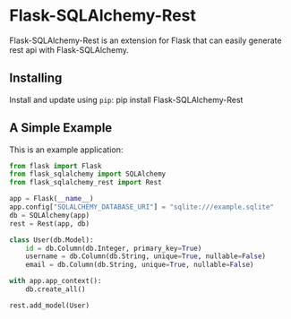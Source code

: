 Flask-SQLAlchemy-Rest
================

Flask-SQLAlchemy-Rest is an extension for Flask that can easily generate rest api with Flask-SQLAlchemy.

Installing
----------
Install and update using `pip`:
    pip install Flask-SQLAlchemy-Rest

A Simple Example
-------
This is an example application:
```python
from flask import Flask
from flask_sqlalchemy import SQLAlchemy
from flask_sqlalchemy_rest import Rest

app = Flask(__name__)
app.config["SQLALCHEMY_DATABASE_URI"] = "sqlite:///example.sqlite"
db = SQLAlchemy(app)
rest = Rest(app, db)

class User(db.Model):
    id = db.Column(db.Integer, primary_key=True)
    username = db.Column(db.String, unique=True, nullable=False)
    email = db.Column(db.String, unique=True, nullable=False)

with app.app_context():
    db.create_all()

rest.add_model(User)
```

